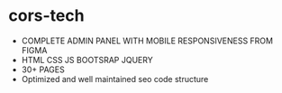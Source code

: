 # cors-tech

* COMPLETE ADMIN PANEL WITH MOBILE RESPONSIVENESS FROM FIGMA
* HTML CSS JS BOOTSRAP JQUERY
* 30+ PAGES
* Optimized and well maintained seo code structure 
